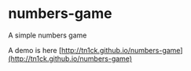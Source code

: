# numbers-game
A simple numbers game

A demo is here [http://tn1ck.github.io/numbers-game](http://tn1ck.github.io/numbers-game)
